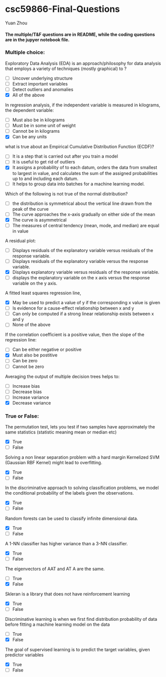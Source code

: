 # csc59866-Final-Questions
Yuan Zhou
#### The multiple/T&F questions are in README, while the coding questions are in the jupyer notebook file. 
### Multiple choice:

Exploratory Data Analysis (EDA) is an approach/philosophy for data analysis that employs a variety of techniques (mostly graphical) to ?
- [ ] Uncover underlying structure
- [ ] Extract important variables
- [ ] Detect outliers and anomalies
- [x] All of the above 

In regression analysis, if the independent variable is measured in kilograms, the dependent
variable:
- [ ] Must also be in kilograms
- [ ] Must be in some unit of weight
- [ ] Cannot be in kilograms
- [x] Can be any units 

what is true about an Empirical Cumulative Distribution Function (ECDF)?
- [ ] It is a step that is carried out after you train a model
- [ ] It is useful to get rid of outliers
- [x] It assigns a probability of to each datum, orders the data from smallest to largest in value, and calculates the sum of the assigned probabilities up to and including each datum. 
- [ ] It helps to group data into batches for a machine learning model.

Which of the following is not true of the normal distribution? 
- [ ] the distribution is symmetrical about the vertical line drawn from the peak of the curve
- [ ] The curve approaches the x-axis gradually on either side of the mean
- [x] The curve is asymmetrical 
- [ ] The measures of central tendency (mean, mode, and median) are equal in value

A residual plot:
- [ ] Displays residuals of the explanatory variable versus residuals of the response variable.
- [ ] Displays residuals of the explanatory variable versus the response variable.
- [x] Displays explanatory variable versus residuals of the response variable. 
- [ ] displays the explanatory variable on the x axis versus the response variable on the y axis.

A fitted least squares regression line,
- [x] May be used to predict a value of y if the corresponding x value is given 
- [ ] Is evidence for a cause-effect relationship between x and y
- [ ] Can only be computed if a strong linear relationship exists between x and y
- [ ] None of the above

If the correlation coefficient is a positive value, then the slope of the regression line:
- [ ] Can be either negative or positive
- [x] Must also be postitive
- [ ] Can be zero
- [ ] Cannot be zero

Averaging the output of multiple decision trees helps to:
- [ ] Increase bias
- [ ] Decrease bias
- [ ] Increase variance
- [x] Decrease variance 

### True or False:

The permutation test, lets you test if two samples have approximately the same statistics (statistic meaning mean or median etc)

- [x] True
- [ ] False 

Solving a non linear separation problem with a hard margin Kernelized SVM (Gaussian RBF Kernel) might lead to overfitting.
- [x] True
- [ ] False 

In the discriminative approach to solving classification problems, we model the conditional probability of the labels given the observations.
- [x] True
- [ ] False 

 Random forests can be used to classify infinite dimensional data.
- [x] True
- [ ] False 

A 1-NN classifier has higher variance than a 3-NN classifier.
- [x] True
- [ ] False 

The eigenvectors of AAT and AT A are the same.
- [ ] True
- [x] False 

Skleran is a library that does not have reinforcement learning
- [x] True
- [ ] False 

Discriminative learning is when we first find distribution probability of data before fitting a machine learning model on the data
- [ ] True
- [x] False 

The goal of supervised learning is to predict the target variables, given predictor variables
- [x] True
- [ ] False 